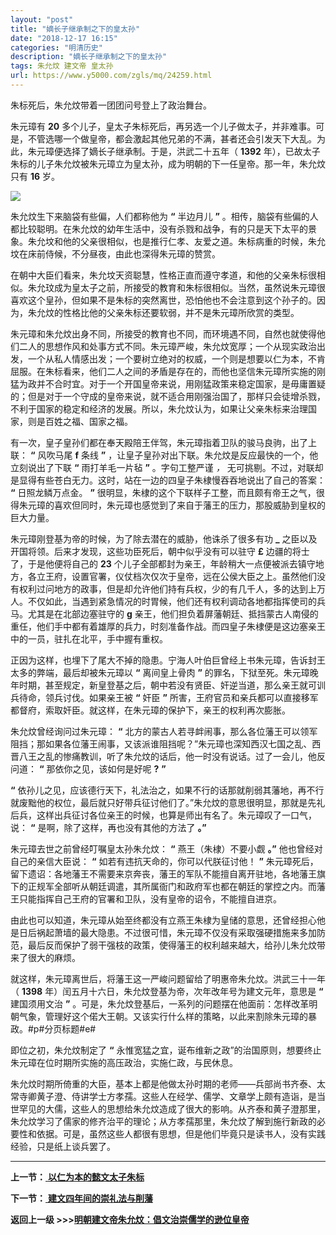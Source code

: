 ```yaml
---
layout: "post"
title: "嫡长子继承制之下的皇太孙"
date: "2018-12-17 16:15"
categories: "明清历史"
description: "嫡长子继承制之下的皇太孙"
tags: 朱允炆 建文帝 皇太孙
url: https://www.y5000.com/zgls/mq/24259.html
---
```






朱标死后，朱允炆带着一团团问号登上了政治舞台。

朱元璋有 **20**
多个儿子，皇太子朱标死后，再另选一个儿子做太子，并非难事。可是，不管选哪一个做皇帝，都会激起其他兄弟的不满，甚者还会引发天下大乱。为此，朱元璋便选择了嫡长子继承制。于是，洪武二十五年（
**1392** 年），已故太子朱标的儿子朱允炆被朱元璋立为皇太孙，成为明朝的下一任皇帝。那一年，朱允炆只有 **16** 岁。

![](https://img.y5000.com/uploads/allimg/170725/12-1FH509450K94.jpg)

朱允炆生下来脑袋有些偏，人们都称他为 **“** 半边月儿 **”**
。相传，脑袋有些偏的人都比较聪明。在朱允炆的幼年生活中，没有杀戮和战争，有的只是天下太平的景象。朱允坟和他的父亲很相似，也是推行仁孝、友爱之道。朱标病重的时候，朱允坟在床前侍候，不分昼夜，由此也深得朱元璋的赞赏。

在朝中大臣们看来，朱允坟天资聪慧，性格正直而遵守孝道，和他的父亲朱标很相似。朱允玟成为皇太子之前，所接受的教育和朱标很相似。当然，虽然说朱元璋很喜欢这个皇孙，但如果不是朱标的突然离世，恐怕他也不会注意到这个孙子的。因为，朱允炆的性格比他的父亲朱标还要软弱，并不是朱元璋所欣赏的类型。

朱元璋和朱允炆出身不同，所接受的教育也不同，而环境遇不同，自然也就使得他们二人的思想作风和处事方式不同。朱元璋严峻，朱允炆宽厚；一个从现实政治出发，一个从私人情感出发；一个要树立绝对的权威，一个则是想要以仁为本，不肯屈服。在朱标看来，他们二人之间的矛盾是存在的，而他也坚信朱元璋所实施的刚猛为政并不合时宜。对于一个开国皇帝来说，用刚猛政策来稳定国家，是毋庸置疑的；但是对于一个守成的皇帝来说，就不适合用刚强治国了，那样只会徒增杀戮，不利于国家的稳定和经济的发展。所以，朱允炆认为，如果让父亲朱标来治理国家，则是百姓之福、国家之福。

有一次，皇子皇孙们都在奉天殿陪王伴驾，朱元璋指着卫队的骏马良驹，出了上联： **“** 风吹马尾 **f** 条线 **”**
，让皇子皇孙对出下联。朱允炆是反应最快的一个，他立刻说出了下联 **“** 雨打羊毛一片毡 **”** 。字句工整严谨 _，_
无可挑剔。不过，对联却是显得有些苍白无力。这时，站在一边的四皇子朱棣慢吞吞地说出了自己的答案： **“** 日照龙鳞万点金。 **”**
很明显，朱棣的这个下联样子工整，而且颇有帝王之气，很得朱元璋的喜欢但同时，朱元璋也感觉到了来自于藩王的压力，那股威胁到皇权的巨大力量。

朱元璋刚登基为帝的时候，为了除去潜在的威胁，他诛杀了很多有功 **_** 之臣以及开国将领。后来才发现，这些功臣死后，朝中似乎没有可以驻守 **£**
边疆的将士了，于是他便将自己的 **23**
个儿子全部都封为亲王，年龄稍大一点便被派去镇守地方，各立王府，设置官署，仪仗档次仅次于皇帝，远在公侯大臣之上。虽然他们没有权利过问地方的政事，但是却允许他们持有兵权，少的有几千人，多的达到上万人。不仅如此，当遇到紧急情况的时胃候，他们还有权利调动各地都指挥使司的兵马。尤其是在北部边塞驻守的
**g**
亲王，他们担负着屏藩朝廷、抵挡蒙古人南侵的重任，他们手中都有着雄厚的兵力，时刻准备作战。而四皇子朱棣便是这边塞亲王中的一员，驻扎在北平，手中握有重权。

正因为这样，也埋下了尾大不掉的隐患。宁海人叶伯巨曾经上书朱元璋，告诉封王太多的弊端，最后却被朱元璋以 **“** 离间皇上骨肉 **”**
的罪名，下狱至死。朱元璋晚年时期，甚至规定，新皇登基之后，朝中若没有贤臣、奸逆当道，那么亲王就可训兵待命，领兵讨伐。如果亲王被 **“** 奸臣 **”**
所害，王府官员和亲兵都可以直接移军都督府，索取奸臣。就这样，在朱元璋的保护下，亲王的权利再次膨胀。

朱允炆曾经询问过朱元璋： **“**
北方的蒙古人若寻衅闹事，那么各位藩王可以领军阻挡；那如果各位藩王闹事，又该派谁阻挡呢？”朱元璋也深知西汉七国之乱、西晋八王之乱的惨痛教训，听了朱允炆的话后，他一时没有说话。过了一会儿，他反问道：
**“** 那依你之见，该如何是好呢 **?** **”**

**“**
依孙儿之见，应该德行天下，礼法治之，如果不行的话那就削弱其藩地，再不行就废黜他的权位，最后就只好带兵征讨他们了。”朱允炆的意思很明显，那就是先礼后兵，这样出兵征讨各位亲王的时候，也算是师出有名了。朱元璋叹了一口气，说：
**“** 是啊，除了这样，再也没有其他的方法了 **。”**

朱元璋去世之前曾经叮嘱皇太孙朱允炆： **“** 燕王（朱棣）不要小觑 **。”** 他也曾经对自己的亲信大臣说： **“**
如若有违抗天命的，你可以代朕征讨他！ **”**
朱元璋死后，留下遗诏：各地藩王不需要来京奔丧，藩王的军队不能擅自离开驻地，各地藩王旗下的正规军全部听从朝廷调遣，其所属衙门和政府军也都在朝廷的掌控之内。而藩王只能指挥自己王府的官署和卫队，没有皇帝的诏令，不能擅自进京。

由此也可以知道，朱元璋从始至终都没有立燕王朱棣为皇储的意思，还曾经担心他是日后祸起萧墙的最大隐患。不过很可惜，朱元璋不仅没有采取强硬措施来多加防范，最后反而保护了弱干强枝的政策，使得藩王的权利越来越大，给孙儿朱允炆带来了很大的麻烦。

就这样，朱元璋离世后，将藩王这一严峻问题留给了明惠帝朱允炆。洪武三十一年（ **1398** 年）闰五月十六日，朱允炆登基为帝，次年改年号为建文元年，意思是
**“** 建国须用文治 **”**
。可是，朱允炆登基后，一系列的问题摆在他面前：怎样改革明朝气象，管理好这个偌大王朝。又该实行什么样的策略，以此来割除朱元璋的暴政。#p#分页标题#e#

即位之初，朱允炆制定了 **“** 永惟宽猛之宜，诞布维新之政”的治国原则，想要终止朱元璋在位时期所实施的高压政治，实施仁政，与民休息。

朱允炆时期所倚重的大臣，基本上都是他做太孙时期的老师——兵部尚书齐泰、太常寺卿黄子澄、侍讲学士方孝孺。这些人在经学、儒学、文章学上颇有造诣，是当世罕见的大儒，这些人的思想给朱允炆造成了很大的影响。从齐泰和黄子澄那里，朱允炆学习了儒家的修齐治平的理论；从方孝孺那里，朱允炆了解到施行新政的必要性和依据。可是，虽然这些人都很有思想，但是他们毕竟只是读书人，没有实践经验，只是纸上谈兵罢了。

* * *

**上一节：**[ **以仁为本的懿文太子朱标**](https://www.y5000.com/zgls/mq/24257.html)

**下一节：**[ **建文四年间的崇礼法与削藩**](https://www.y5000.com/zgls/mq/24260.html)

**返回上一级 >>>[明朝建文帝朱允炆：倡文治崇儒学的逊位皇帝](https://www.y5000.com/zgls/mq/24265.html)**

